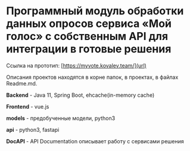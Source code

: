 # Программный модуль обработки данных опросов сервиса «Мой голос» с собственным  API для интеграции в готовые решения

Ссылка на прототип: [https://myvote.kovalev.team/](url)

Описания проектов находятся в корне папок, в проектах, в файлах Readme.md.

**Backend** -  Java 11, Spring Boot, ehcache(in-memory cache)

**Frontend** - vue.js

**models** - предобученные модели, python3

**api** - python3, fastapi

**DocAPI** - API Documentation описывает работу с сервисами решения